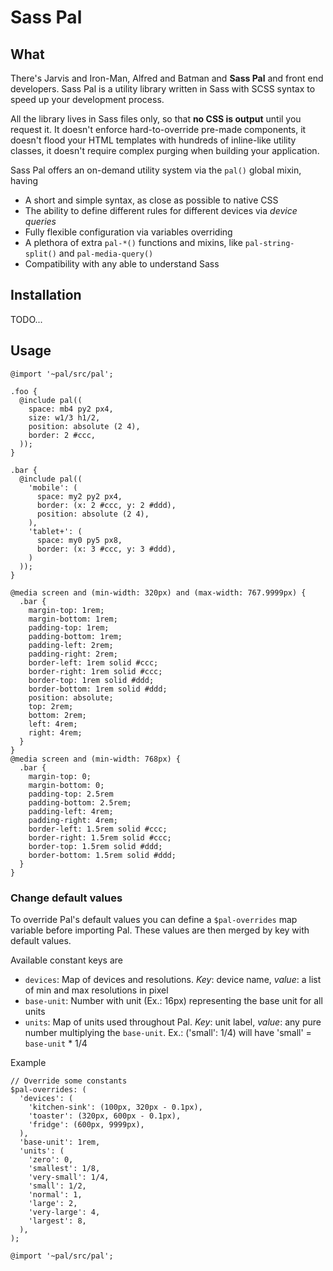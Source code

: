 # Sass Pal

## What

There's Jarvis and Iron-Man, Alfred and Batman and **Sass Pal** and front end developers. Sass Pal is a utility library written in Sass with SCSS syntax to speed up your development process.

All the library lives in Sass files only, so that **no CSS is output** until you request it. It doesn't enforce hard-to-override pre-made components, it doesn't flood your HTML templates with hundreds of inline-like utility classes, it doesn't require complex purging when building your application.

Sass Pal offers an on-demand utility system via the `pal()` global mixin, having

- A short and simple syntax, as close as possible to native CSS
- The ability to define different rules for different devices via *device queries*
- Fully flexible configuration via variables overriding
- A plethora of extra `pal-*()` functions and mixins, like `pal-string-split()` and `pal-media-query()`
- Compatibility with any able to understand Sass

## Installation

TODO...

## Usage

```
@import '~pal/src/pal';

.foo {
  @include pal((
    space: mb4 py2 px4,
    size: w1/3 h1/2,
    position: absolute (2 4),
    border: 2 #ccc,
  ));
}

.bar {
  @include pal((
    'mobile': (
      space: my2 py2 px4,
      border: (x: 2 #ccc, y: 2 #ddd),
      position: absolute (2 4),
    ),
    'tablet+': (
      space: my0 py5 px8,
      border: (x: 3 #ccc, y: 3 #ddd),
    )
  ));
}
```
```
@media screen and (min-width: 320px) and (max-width: 767.9999px) {
  .bar {
    margin-top: 1rem;
    margin-bottom: 1rem;
    padding-top: 1rem;
    padding-bottom: 1rem;
    padding-left: 2rem;
    padding-right: 2rem;
    border-left: 1rem solid #ccc;
    border-right: 1rem solid #ccc;
    border-top: 1rem solid #ddd;
    border-bottom: 1rem solid #ddd;
    position: absolute;
    top: 2rem;
    bottom: 2rem;
    left: 4rem;
    right: 4rem;
  }
}
@media screen and (min-width: 768px) {
  .bar {
    margin-top: 0;
    margin-bottom: 0;
    padding-top: 2.5rem
    padding-bottom: 2.5rem;
    padding-left: 4rem;
    padding-right: 4rem;
    border-left: 1.5rem solid #ccc;
    border-right: 1.5rem solid #ccc;
    border-top: 1.5rem solid #ddd;
    border-bottom: 1.5rem solid #ddd;
  }
}
```

### Change default values

To override Pal's default values you can define a `$pal-overrides` map variable before importing Pal. These values are then merged by key with default values.

Available constant keys are

- `devices`: Map of devices and resolutions. *Key*: device name, *value*: a list of min and max resolutions in pixel
- `base-unit`: Number with unit (Ex.: 16px) representing the base unit for all units
- `units`: Map of units used throughout Pal. *Key*: unit label, *value*: any pure number multiplying the `base-unit`. Ex.: ('small': 1/4) will have 'small' = `base-unit` * 1/4

Example

```
// Override some constants
$pal-overrides: (
  'devices': (
    'kitchen-sink': (100px, 320px - 0.1px),
    'toaster': (320px, 600px - 0.1px),
    'fridge': (600px, 9999px),
  ),
  'base-unit': 1rem,
  'units': (
    'zero': 0,
    'smallest': 1/8,
    'very-small': 1/4,
    'small': 1/2,
    'normal': 1,
    'large': 2,
    'very-large': 4,
    'largest': 8,
  ),
);

@import '~pal/src/pal';
```
